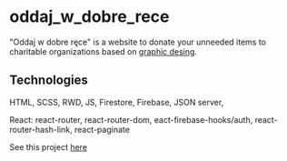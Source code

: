 # oddaj_w_dobre_rece

"Oddaj w dobre ręce" is a website to donate your unneeded items to charitable organizations based on <a href="https://xd.adobe.com/spec/f11fc670-7af2-4502-4013-c1f66f8d3332-872e/grid/">graphic desing<a>.

## Technologies 
HTML, SCSS, RWD, JS, Firestore, Firebase, JSON server, 

React: react-router, react-router-dom, eact-firebase-hooks/auth, react-router-hash-link, react-paginate




See this project <a href="https://krzysztofe.github.io/oddaj_w_dobre_rece/">here<a>
